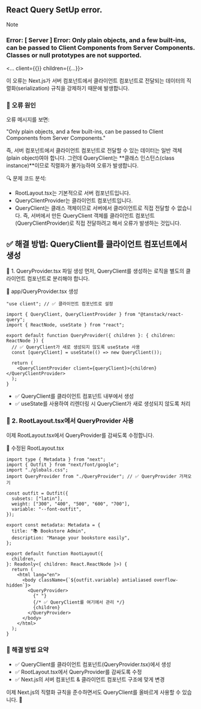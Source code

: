 ## React Query SetUp error.

> [!NOTE]
>
> ### Error: [ Server ] Error: Only plain objects, and a few built-ins, can be passed to Client Components from Server Components. Classes or null prototypes are not supported.
>
> <... client={{}} children={{...}}>

이 오류는 Next.js가 서버 컴포넌트에서 클라이언트 컴포넌트로 전달되는 데이터의 직렬화(serialization) 규칙을 강제하기 때문에 발생합니다.

### 🚨 오류 원인

오류 메시지를 보면:

"Only plain objects, and a few built-ins, can be passed to Client Components from Server Components."

즉, 서버 컴포넌트에서 클라이언트 컴포넌트로 전달할 수 있는 데이터는 일반 객체(plain object)여야 합니다.
그런데 QueryClient는 **클래스 인스턴스(class instance)**이므로 직렬화가 불가능하여 오류가 발생합니다.

🔍 문제 코드 분석:

- RootLayout.tsx는 기본적으로 서버 컴포넌트입니다.
- QueryClientProvider는 클라이언트 컴포넌트입니다.
- QueryClient는 클래스 객체이므로 서버에서 클라이언트로 직접 전달할 수 없습니다.
  즉, 서버에서 만든 QueryClient 객체를 클라이언트 컴포넌트(QueryClientProvider)로 직접 전달하려고 해서 오류가 발생하는 것입니다.

## ✅ 해결 방법: QueryClient를 클라이언트 컴포넌트에서 생성

🔹 1. QueryProvider.tsx 파일 생성
먼저, QueryClient를 생성하는 로직을 별도의 클라이언트 컴포넌트로 분리해야 합니다.

📌 app/QueryProvider.tsx 생성

```tsx
"use client"; // ✅ 클라이언트 컴포넌트로 설정

import { QueryClient, QueryClientProvider } from "@tanstack/react-query";
import { ReactNode, useState } from "react";

export default function QueryProvider({ children }: { children: ReactNode }) {
  // ✅ QueryClient가 새로 생성되지 않도록 useState 사용
  const [queryClient] = useState(() => new QueryClient());

  return (
    <QueryClientProvider client={queryClient}>{children}</QueryClientProvider>
  );
}
```

- ✅ QueryClient를 클라이언트 컴포넌트 내부에서 생성
- ✅ useState를 사용하여 리렌더링 시 QueryClient가 새로 생성되지 않도록 처리

### 🔹 2. RootLayout.tsx에서 QueryProvider 사용

이제 RootLayout.tsx에서 QueryProvider를 감싸도록 수정합니다.

📌 수정된 RootLayout.tsx

```tsx
import type { Metadata } from "next";
import { Outfit } from "next/font/google";
import "./globals.css";
import QueryProvider from "./QueryProvider"; // ✅ QueryProvider 가져오기

const outfit = Outfit({
  subsets: ["latin"],
  weight: ["300", "400", "500", "600", "700"],
  variable: "--font-outfit",
});

export const metadata: Metadata = {
  title: "📚 Bookstore Admin",
  description: "Manage your bookstore easily",
};

export default function RootLayout({
  children,
}: Readonly<{ children: React.ReactNode }>) {
  return (
    <html lang="en">
      <body className={`${outfit.variable} antialiased overflow-hidden`}>
        <QueryProvider>
          {" "}
          {/* ✅ QueryClient를 여기에서 관리 */}
          {children}
        </QueryProvider>
      </body>
    </html>
  );
}
```

### 🎯 해결 방법 요약

- ✅ QueryClient를 클라이언트 컴포넌트(QueryProvider.tsx)에서 생성
- ✅ RootLayout.tsx에서 QueryProvider를 감싸도록 수정
- ✅ Next.js의 서버 컴포넌트 & 클라이언트 컴포넌트 구조에 맞게 변경

이제 Next.js의 직렬화 규칙을 준수하면서도 QueryClient를 올바르게 사용할 수 있습니다. 🚀

